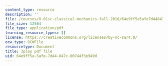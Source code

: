 ```yaml
---
content_type: resource
description: ''
file: /courses/8-01sc-classical-mechanics-fall-2016/64e9ff5a5afe7d44847c00744f3e949d_u_LAfG5uIpY.pdf
file_size: 12504
file_type: application/pdf
learning_resource_types: []
license: https://creativecommons.org/licenses/by-nc-sa/4.0/
ocw_type: OCWFile
resourcetype: Document
title: 3play pdf file
uid: 64e9ff5a-5afe-7d44-847c-00744f3e949d
---
```

